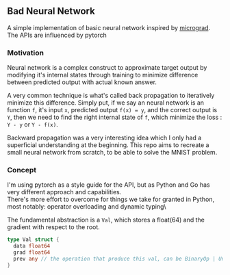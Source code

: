 ## Bad Neural Network

A simple implementation of basic neural network inspired by [micrograd](https://github.com/karpathy/micrograd).  
The APIs are influenced by pytorch

### Motivation
Neural network is a complex construct to approximate target output by 
modifying it's internal states through training to minimize difference 
between predicted output with actual known answer.

A very common technique is what's called back propagation to iteratively minimize this difference. 
Simply put, if we say an neural network is an function `f`, it's input `x`, predicted output `f(x) = y`, 
and the correct output is `Y`, then we need to find the right internal state of `f`, which minimize the loss :
`Y - y` or `Y - f(x)`.

Backward propagation was a very interesting idea which I only had a superficial understanding at the beginning. 
This repo aims to recreate a small neural network from scratch, to be able to solve the MNIST problem.

### Concept
I'm using pytorch as a style guide for the API, but as Python and Go has very different approach and capabilities.\
There's more effort to overcome for things we take for granted in Python, most notably: operator overloading and dynamic typing\

The fundamental abstraction is a `Val`, which stores a float(64) and the gradient with respect to the root.  
```go
type Val struct {
  data float64
  grad float64
  prev any // the operation that produce this val, can be BinaryOp | UnaryOp | PowOp | ExpOp
}
```

